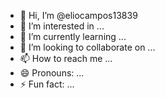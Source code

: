 - 👋 Hi, I’m @eliocampos13839
- 👀 I’m interested in ...
- 🌱 I’m currently learning ...
- 💞️ I’m looking to collaborate on ...
- 📫 How to reach me ...
- 😄 Pronouns: ...
- ⚡ Fun fact: ...

<!---
eliocampos13839/eliocampos13839 is a ✨ special ✨ repository because its `README.md` (this file) appears on your GitHub profile.
You can click the Preview link to take a look at your changes---












